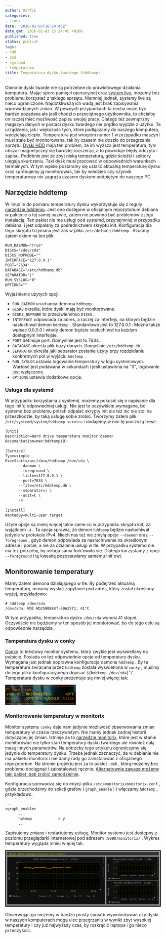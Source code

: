 ```yaml
---
author: Morfik
categories:
- Linux
date: "2016-01-03T16:24:45Z"
date_gmt: 2016-01-03 15:24:45 +0100
published: true
status: publish
tags:
- hdd
- ssd
- systemd
- temperatura
title: Temperatura dysku twardego (hddtemp)
---
```


Obecnie dyski twarde nie są potrzebne do prawidłowego działania komputera. Mając sporo pamięci
operacyjnej oraz [system live][1], możemy bez problemu korzystać z takiego sprzętu. Niemniej jednak,
systemy live są nieco ograniczone. Najdotkliwszą ich wadą jest brak zapisywania wprowadzanych zmian.
W pewnych przypadkach ta cecha może być bardzo pożądana ale jeśli chodzi o przeciętnego użytkownika,
to chciałby on raczej mieć możliwość zapisu swojej pracy. Dlatego też zewnętrzny magazyn danych w
postaci dysku twardego nie prędko wyjdzie z użytku. Te urządzenia, jak i większość tych, które
podłączamy do naszego komputera, wydzielają ciepło. Temperatura jest wrogiem numer 1 w przypadku
maszyn i musi stale być monitorowana, tak by czasem nie doszło do przegrzania sprzętu.
[Dyski HDD][2] mają ten problem, że im wyższa jest temperatura, tym obszar magnetyczny się bardziej
rozszerza, a to powoduje błędy odczytu i zapisu. Podobnie jest ze zbyt niską temperaturą, gdzie
ścieżki i sektory ulegają skurczeniu. Taki dysk musi pracować w odpowiednich warunkach termalnych.
W tym wpisie postaramy się ustalić aktualną temperaturę dysku oraz spróbujemy ją monitorować, tak
by wiedzieć czy czynnik temperaturowy nie zagraża czasem dyskom podpiętym do naszego PC.

<!--more-->
## Narzędzie hddtemp

W linux'ie do pomiaru temperatury dysku wykorzystuje się z reguły [narzędzie hddtemp][3]. Jest ono
dostępne w oficjalnym repozytorium debiana w pakiecie o tej samej nazwie, zatem nie powinno być
problemów z jego instalacją. Ten pakiet nie ma usługi pod systemd, przynajmniej w przypadku
debiana, i jest odpalany za pośrednictwem skryptu init. Konfiguracja dla tego skryptu trzymana jest
zaś w pliku `/etc/default/hddtemp` . Rzućmy zatem okiem na ten plik:

    RUN_DAEMON="true"
    DISKS="/dev/sda"
    DISKS_NOPROBE=""
    INTERFACE="127.0.0.1"
    PORT="7634"
    DATABASE="/etc/hddtemp.db"
    SEPARATOR="|"
    RUN_SYSLOG="0"
    OPTIONS=""

Wyjaśnienie użytych opcji:

  - `RUN_DAEMON` uruchamia demona `hddtemp` .
  - `DISKS` określa, które dyski mają być monitorowane.
  - `DISKS_NOPROBE` to przeciwieństwo `DISKS` .
  - `INTERFACE` odpowiada za adres, a raczej za interfejs, na którym będzie nasłuchiwał demon
    `hddtemp` . Standardowo jest to 127.0.0.1 . Można także wpisać 0.0.0.0 i wtedy demon będzie
    nasłuchiwał na każdym dostępnym interfejsie.
  - `PORT` definiuje port. Domyślnie jest to 7634.
  - `DATABASE` określa plik bazy danych. Domyślnie `/etc/hddtemp.db` .
  - `SEPARATOR` określa jaki separator zostanie użyty przy rozdzielaniu konkretnych pól w wyjściu
    `hddtemp` .
  - `RUN_SYSLOG` ustawia logowanie temperatury w logu systemowym. Wartość jest podawana w sekundach
    i jeśli ustawiona na "0", logowanie jest wyłączone.
  - `OPTIONS` ustawia dodatkowe opcje.

### Usługa dla systemd

W przypadku korzystania z systemd, możemy pokusić się o napisanie dla tego init'u odpowiedniej
usługi. Nie jest to oczywiście wymagane, bo systemd bez problemu potrafi odpalać skrypty init ale
też nic nie stoi na przeszkodzie, by taką usługę sobie zrobić. Tworzymy zatem plik
`/etc/systemd/system/hddtemp.service` i dodajemy w nim tę poniższą treść:

    [Unit]
    Description=Hard drive temperature monitor daemon
    Documentation=man:hddtemp(8)

    [Service]
    Type=simple
    ExecStart=/usr/sbin/hddtemp /dev/sda \
          --daemon \
          --foreground \
          --listen=127.0.0.1 \
          --port=7634 \
          --file=/etc/hddtemp.db \
          --separator=| \
          --unit=C \
          -4

    [Install]
    WantedBy=multi-user.target

Użyte opcje są mniej więcej takie same co w przypadku skryptu init, za wyjątkiem `-4` . Ta opcja
sprawia, że demon `hddtemp` będzie nasłuchiwał jedynie w protokole IPv4. Niech nas też nie zmylą
opcje `--daemon` oraz `--foreground` , gdyż demon odpowiada za nasłuchiwanie na określonym adresie i
porcie, a nie za działanie usługi w tle. W przypadku systemd nie ma też potrzeby, by usługa sama
fork'owała się. Dlatego korzystamy z opcji `--foreground` i tę kwestię pozostawiamy samemu init'owi.

## Monitorowanie temperatury

Mamy zatem demona działającego w tle. By podejrzeć aktualną temperaturę, musimy wysłać zapytanie pod
adres, który został określony wyżej, przykładowo:

    # hddtemp /dev/sda
    /dev/sda: WDC WD2500BEKT-60A25T1: 41°C

W tym przypadku, temperatura dysku `/dev/sda` wynosi 41 stopni. Oczywiście nie będziemy w ten sposób
jej monitorować, bo do tego celu są odpowiednie narzędzia.

### Temperatura dysku w conky

[Conky][4] to tekstowy monitor systemu, który zwykle jest wyświetlany na pulpicie. Posiada on też
odpowiednie opcje od temperatury dysku. Wymagana jest jednak poprawna konfiguracja demona
`hddtemp` . By ta temperatura zwracana przez `hddtemp` została wyświetlona w `conky` , musimy do
jego pliku konfiguracyjnego dopisać `${hddtemp /dev/sda}˚C` . Temperatura dysku w conky prezentuje
się mniej więcej tak:

![](/img/2016/01/1.conky-hddtemp-temperatura-dysku.png#small)

### Monitorowanie temperatury w monitorix

Monitor systemu `conky` daje nam jedynie możliwość obserwowania zmian temperatury w czasie
rzeczywistym. Nie mamy jednak żadnej historii dotyczącej jej zmian. Istnieje za to [narzędzie
monitorix][5], które jest w stanie monitorować nie tylko stan temperatury dysku twardego ale
również całą masę innych parametrów. Na potrzeby tego artykułu ograniczymy się jedynie do
temperatury dysku. Trzeba jednak zaznaczyć, że w debianie nie ma pakietu monitorix i nie damy rady
go zainstalować z oficjalnego repozytorium. Na stronie projektu jest za to pakiet `.deb` ,
którą możemy bez problemu dociągnąć i zainstalować ręcznie. [Alternatywnie zawsze możemy taki
pakiet .deb zrobić samodzielnie][6].

Konfiguracja sprowadza się do edycji pliku `/etc/monitorix/monitorix.conf` , gdzie przechodzimy do
sekcji grafów ( `graph_enable` ) i włączamy `hddtemp` , przykładowo:

    ...
    <graph_enable>
          ...
          hptemp            = y
          ...

Zapisujemy zmiany i restartujemy usługę. Monitor systemu jest dostępny z poziomu przeglądarki
internetowej pod adresem `:8080/monitorix/` . Wykres temperatury wygląda mniej
więcej tak:

![](/img/2016/01/2.hddtemp-temperatura-monitoring-monitorix.png#huge)

Obserwując go możemy w bardzo prosty sposób wywnioskować czy dyski w naszych komputerach mogą ulec
przegrzaniu w wyniki zbyt wysokiej temperatury i czy już najwyższy czas, by rozkręcić laptopa i go
nieco przeczyścić.


[1]: https://pl.wikipedia.org/wiki/Live_CD
[2]: https://pl.wikipedia.org/wiki/Dysk_twardy
[3]: https://manpages.ubuntu.com/manpages/wily/en/man8/hddtemp.8.html
[4]: https://github.com/brndnmtthws/conky
[5]: http://www.monitorix.org/
[6]: /post/poradnik-maintainera-czyli-jak-zrobic-pakiet-deb/
